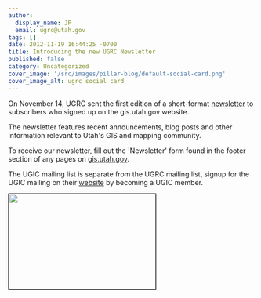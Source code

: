 ```yaml
---
author:
  display_name: JP
  email: ugrc@utah.gov
tags: []
date: 2012-11-19 16:44:25 -0700
title: Introducing the new UGRC Newsletter
published: false
category: Uncategorized
cover_image: '/src/images/pillar-blog/default-social-card.png'
cover_image_alt: ugrc social card
---
```


<p>On November 14, UGRC sent the first edition of a short-format <a href="https://us2.campaign-archive1.com/?u=0f7773ca3c6d02d1c38851ee9&amp;id=48c1ab7af9&amp;e=[UNIQID]" target="_blank" rel="noopener">newsletter</a> to subscribers who signed up on the gis.utah.gov website.</p>
<p>The newsletter features recent announcements, blog posts and other information relevant to Utah's GIS and mapping community.</p>
<p>To receive our newsletter, fill out the 'Newsletter' form found in the footer section of any pages on <a href="gis.utah.gov">gis.utah.gov</a>.</p>
<p>The UGIC mailing list is separate from the UGRC mailing list, signup for the UGIC mailing on their <a href="https://ugic.org/">website</a> by becoming a UGIC member.</p>
<p><a href="https://us2.campaign-archive1.com/?u=0f7773ca3c6d02d1c38851ee9&amp;id=48c1ab7af9&amp;e=[UNIQID]"><img class="inline-text-left" style="border: 1px solid black;" title="November 2012 UGRC Newsletter" src="/images/404.png" alt="" width="300" height="195" /></a></p>
<p>&nbsp;</p>
